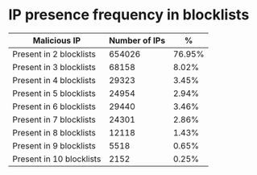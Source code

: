 # IP presence frequency in blocklists
| Malicious IP | Number of IPs | % |
|----|----|----|
| Present in 2 blocklists | 654026 | 76.95% |
| Present in 3 blocklists | 68158 | 8.02% |
| Present in 4 blocklists | 29323 | 3.45% |
| Present in 5 blocklists | 24954 | 2.94% |
| Present in 6 blocklists | 29440 | 3.46% |
| Present in 7 blocklists | 24301 | 2.86% |
| Present in 8 blocklists | 12118 | 1.43% |
| Present in 9 blocklists | 5518 | 0.65% |
| Present in 10 blocklists | 2152 | 0.25% |

